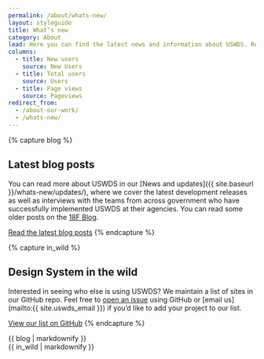 ```yaml
---
permalink: /about/whats-new/
layout: styleguide
title: What’s new
category: About
lead: Here you can find the latest news and information about USWDS. Read our latest release notes, learn about our impact in the government, and learn how we conduct user research to continuously improve our product and process.
columns:
  - title: New users
    source: New Users
  - title: Total users
    source: Users
  - title: Page views
    source: Pageviews
redirect_from:
  - /about-our-work/
  - /whats-new/
---
```


{% capture blog %}
## Latest blog posts

You can read more about USWDS in our [News and updates]({{ site.baseurl }}/whats-new/updates/), where we cover the
latest development releases as well as interviews with the teams from across
government who have successfully implemented USWDS at their agencies.
You can read some older posts on the [18F Blog](https://18f.gsa.gov/tags/web-design-system/).

<a href="{{ site.baseurl }}/whats-new/updates/" class="usa-button site-button">Read the latest blog posts</a>
{% endcapture %}

{% capture in_wild %}
## Design System in the wild

Interested in seeing who else is using USWDS? We
maintain a list of sites in our GitHub repo. Feel free to
[open an issue](https://github.com/uswds/uswds-assets/issues/new) using GitHub
or [email us](mailto:{{ site.uswds_email }}) if you’d like to add your
project to our list.

<a href="https://github.com/uswds/uswds/blob/develop/docs/WHO_IS_USING_USWDS.md" class="usa-button site-button">View our list on GitHub</a>
{% endcapture %}

<div class="grid-row grid-gap">
  <div class="tablet:grid-col">
    {{ blog | markdownify }}
  </div>
  <div class="tablet:grid-col">
    {{ in_wild | markdownify }}
  </div>
</div>
